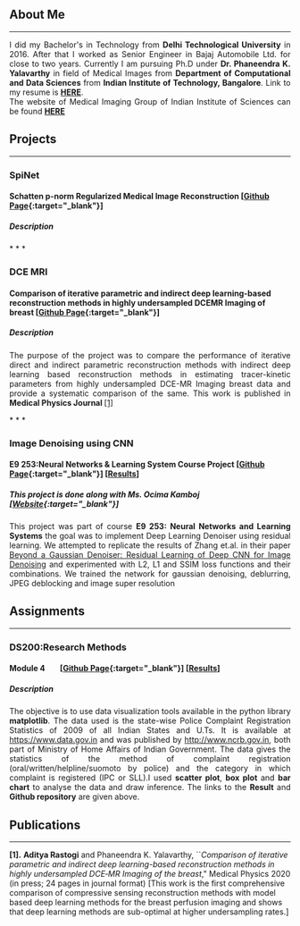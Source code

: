 

## About Me 
 * * *
 <p align="justify">
 I did my Bachelor's in Technology from <b>Delhi Technological University</b> in 2016. After that I worked as Senior Engineer in Bajaj Automobile Ltd. for close to two years. Currently I am pursuing Ph.D  under <b> Dr. Phaneendra K. Yalavarthy</b> in field of Medical Images from <b>Department of Computational and Data Sciences</b> from <b>Indian Institute of Technology, Bangalore</b>. Link to my resume is <a href= "pdf/Resume.pdf" target="blank"><b>HERE</b></a>.  <br>
The website of Medical Imaging Group of Indian Institute of Sciences can be found <a href = "http://cds.iisc.ac.in/faculty/yalavarthy/MIG/Links.html" target = "blank"> <b>HERE</b> </a>
</p>

## Projects

* * *
### SpiNet

#### Schatten p-norm Regularized Medical Image Reconstruction  [[Github Page](https://github.com/adityarastogi2k12/SpiNet){:target="_blank"}]
##### Description
<p align="justify">

</p>
* * *

### DCE MRI
#### Comparison of iterative parametric and indirect deep learning-based reconstruction methods in highly undersampled DCEMR Imaging of breast  [[Github Page](https://github.com/Medical-Imaging-Group/DCE-MRI-Compare){:target="_blank"}]
##### Description
<p align="justify">
The purpose of the project was to compare the performance of iterative direct and indirect parametric reconstruction methods with indirect deep learning based reconstruction methods in estimating tracer-kinetic parameters from highly undersampled DCE-MR Imaging breast data and provide a systematic comparison of the same. This work is published in <b> Medical Physics Journal </b>  <a href="#dce_mri">[1]</a>
</p>
* * *

### Image Denoising using CNN
#### E9 253:Neural Networks & Learning System Course Project  [[Github Page](https://github.com/ocimakamboj/DnCNN){:target="_blank"}] [[Results](Projects/NNLS/README.md)]
##### This project is done along with Ms. Ocima Kamboj [[Website](https://ocimakamboj.github.io/){:target="_blank"}]
<p align="justify">
This project was part of course <b>E9 253: Neural Networks and Learning Systems</b> the goal was to implement Deep Learning Denoiser using residual learning. We attempted to replicate the results of Zhang et.al. in their paper <a href = "https://ieeexplore.ieee.org/document/7839189" target="blank"> Beyond a Gaussian Denoiser: Residual Learning of Deep CNN for Image Denoising</a> and experimented with L2, L1 and SSIM loss functions and their combinations. We trained the network for gaussian denoising, deblurring, JPEG deblocking and image super resolution
</p>





## Assignments

* * *
### DS200:Research Methods 
#### Module 4  &nbsp;&nbsp;&nbsp;&nbsp;&nbsp;&nbsp;  [[Github Page](https://github.com/adityarastogi2k12/ds200){:target="_blank"}] [[Results](DS200/module4/README.md)]
##### Description
<p align="justify">
The objective is to use data visualization tools available in the python library <b>matplotlib</b>. The data used is the state-wise Police Complaint Registration Statistics of 2009 of all Indian States and U.Ts. It is available at <a href="https://www.data.gov.in" target="blank">https://www.data.gov.in</a> and was published by <a href="http://www.ncrb.gov.in" target="blank">http://www.ncrb.gov.in</a>, both part of Ministry of Home Affairs of Indian Government. The data gives the statistics of the method of complaint registration (oral/written/helpline/suomoto by police) and the category in which complaint is registered (IPC or SLL).I used <b>scatter plot</b>, <b>box plot</b> and <b>bar chart</b> to analyse the data and draw inference. The links to the <b>Result</b> and <b>Github repository</b> are given above.
</p>


## Publications

* * *

<b id="dce_mri">[1].</b> **Aditya Rastogi** and Phaneendra K. Yalavarthy, ``*Comparison of iterative parametric and indirect deep learning-based reconstruction methods in highly undersampled DCE‐MR Imaging of the breast*," Medical Physics 2020 (in press; 24 pages in journal format)
    [This work is the first comprehensive comparison of compressive sensing reconstruction methods with model based deep learning methods for the breast perfusion imaging and shows that deep learning methods are sub-optimal at higher undersampling rates.]
    


<!-- Remove above link if you don't want to attibute -->
